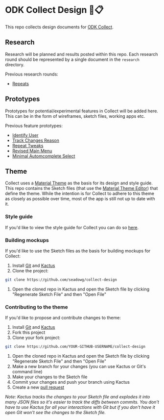 # ODK Collect Design 🎨📋

This repo collects design documents for [ODK Collect](https://github.com/opendatakit/collect).

## Research

Research will be planned and results posted within this repo. Each research round should be represented by a single document in the `research` directory.

Previous research rounds:

* [Repeats](research/repeats)

## Prototypes

Prototypes for potential/experimental features in Collect will be added here. This can be in the form of wireframes, sketch files, working apps etc.

Previous feature prototypes:

* [Identify User](prototypes/identify-user)
* [Track Changes Reason](prototypes/track-changes-reason)
* [Repeat Tweaks](prototypes/repeat-tweaks)
* [Revised Main Menu](prototypes/revised-main-menu)
* [Minimal Automcomplete Select](prototypes/minimal-autocomplete-select)

## Theme

Collect uses a [Material Theme](https://material.io/design/material-theming/) as the basis for its design and style guide. This repo contains the Sketch files (that use the [Material Theme Editor](https://material.io/tools/theme-editor/)) that define the theme. While the intention is for Collect to adhere to this theme as closely as possible over time, most of the app is still not up to date with it.

### Style guide

If you'd like to view the style guide for Collect you can do so [here](https://github.com/seadowg/collect-design/releases/latest/download/collect-styleguide.pdf).

### Building mockups

If you'd like to use the Sketch files as the basis for building mockups for Collect:

1. Install [Git](https://git-scm.com/downloads) and [Kactus](https://kactus.io/)
1. Clone the project:
```bash
git clone https://github.com/seadowg/collect-design
```
1. Open the cloned repo in Kactus and open the Sketch file by clicking "Regenerate Sketch File" and then "Open File"

### Contributing to the theme

If you'd like to propose and contribute changes to theme:

1. Install [Git](https://git-scm.com/downloads) and [Kactus](https://kactus.io/)
1. Fork this project
1. Clone your fork project:
```bash
git clone https://github.com/YOUR-GITHUB-USERNAME/collect-design
```
1. Open the cloned repo in Kactus and open the Sketch file by clicking "Regenerate Sketch File" and then "Open File"
1. Make a new branch for your changes (you can use Kactus or Git's command line)
1. Make your changes to the Sketch file
1. Commit your changes and push your branch using Kactus
1. Create a new [pull request](https://help.github.com/en/articles/creating-a-pull-request)

*Note: Kactus tracks the changes to your Sketch file and explodes it into many JSON files so it's easier to track the diffs between commits. You don't have to use Kactus for all your interactions with Git but if you don't have it open Git won't see the changes to the Sketch file.*
